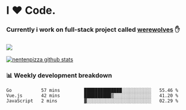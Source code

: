 # I ❤️ Code.
### Currently i work on full-stack project called [werewolves](https://github.com/nentenpizza/werewolves-backend) ✋

### ![](http://img.shields.io/badge/Go-language-blue?style=for-the-badge&logo=appveyor)
[![nentenpizza github stats](https://github-readme-stats.vercel.app/api?username=nentenpizza&count_private=true)](https://github.com/anuraghazra/github-readme-stats)

### 📊 Weekly development breakdown

<!--START_SECTION:waka-->
```text
Go           57 mins         ██████████████░░░░░░░░░░░   55.46 % 
Vue.js       42 mins         ██████████▒░░░░░░░░░░░░░░   41.20 % 
JavaScript   2 mins          ▓░░░░░░░░░░░░░░░░░░░░░░░░   02.29 % 
```
<!--END_SECTION:waka-->

